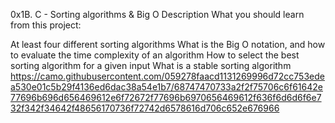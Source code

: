 0x1B. C - Sorting algorithms & Big O
Description
What you should learn from this project:

At least four different sorting algorithms
What is the Big O notation, and how to evaluate the time complexity of an algorithm
How to select the best sorting algorithm for a given input
What is a stable sorting algorithm
https://camo.githubusercontent.com/059278faacd1131269996d72cc753edea530e01c5b29f4136ed6dac38a54e1b7/68747470733a2f2f75706c6f61642e77696b696d656469612e6f72672f77696b6970656469612f636f6d6d6f6e732f342f34642f48656170736f72742d6578616d706c652e676966
